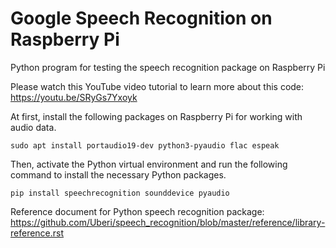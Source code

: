 # Google Speech Recognition on Raspberry Pi
Python program for testing the speech recognition package on Raspberry Pi

Please watch this YouTube video tutorial to learn more about this code:    
https://youtu.be/SRyGs7Yxoyk


At first, install the following packages on Raspberry Pi for working with audio data.  

```console
sudo apt install portaudio19-dev python3-pyaudio flac espeak
```

Then, activate the Python virtual environment and run the following command to install the necessary Python packages. 

```console
pip install speechrecognition sounddevice pyaudio
```
 

Reference document for Python speech recognition package: 
https://github.com/Uberi/speech_recognition/blob/master/reference/library-reference.rst



